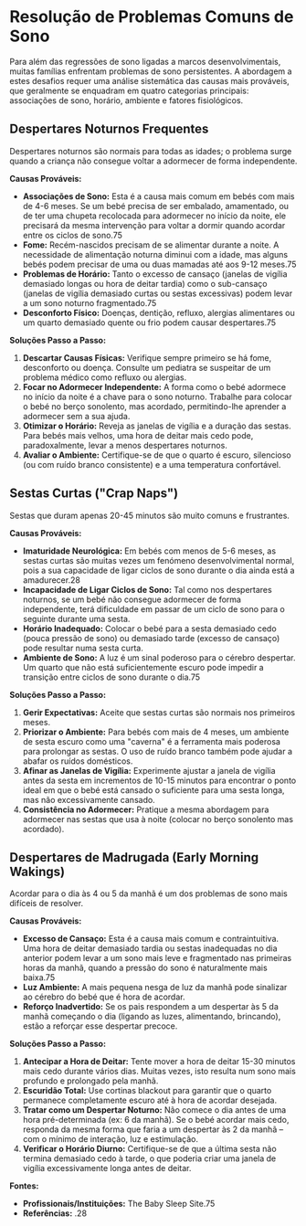 # Resolução de Problemas Comuns de Sono

Para além das regressões de sono ligadas a marcos desenvolvimentais, muitas famílias enfrentam problemas de sono persistentes. A abordagem a estes desafios requer uma análise sistemática das causas mais prováveis, que geralmente se enquadram em quatro categorias principais: associações de sono, horário, ambiente e fatores fisiológicos.

## Despertares Noturnos Frequentes
Despertares noturnos são normais para todas as idades; o problema surge quando a criança não consegue voltar a adormecer de forma independente.

**Causas Prováveis:**
- **Associações de Sono:** Esta é a causa mais comum em bebés com mais de 4-6 meses. Se um bebé precisa de ser embalado, amamentado, ou de ter uma chupeta recolocada para adormecer no início da noite, ele precisará da mesma intervenção para voltar a dormir quando acordar entre os ciclos de sono.75
- **Fome:** Recém-nascidos precisam de se alimentar durante a noite. A necessidade de alimentação noturna diminui com a idade, mas alguns bebés podem precisar de uma ou duas mamadas até aos 9-12 meses.75
- **Problemas de Horário:** Tanto o excesso de cansaço (janelas de vigília demasiado longas ou hora de deitar tardia) como o sub-cansaço (janelas de vigília demasiado curtas ou sestas excessivas) podem levar a um sono noturno fragmentado.75
- **Desconforto Físico:** Doenças, dentição, refluxo, alergias alimentares ou um quarto demasiado quente ou frio podem causar despertares.75

**Soluções Passo a Passo:**
1.  **Descartar Causas Físicas:** Verifique sempre primeiro se há fome, desconforto ou doença. Consulte um pediatra se suspeitar de um problema médico como refluxo ou alergias.
2.  **Focar no Adormecer Independente:** A forma como o bebé adormece no início da noite é a chave para o sono noturno. Trabalhe para colocar o bebé no berço sonolento, mas acordado, permitindo-lhe aprender a adormecer sem a sua ajuda.
3.  **Otimizar o Horário:** Reveja as janelas de vigília e a duração das sestas. Para bebés mais velhos, uma hora de deitar mais cedo pode, paradoxalmente, levar a menos despertares noturnos.
4.  **Avaliar o Ambiente:** Certifique-se de que o quarto é escuro, silencioso (ou com ruído branco consistente) e a uma temperatura confortável.

## Sestas Curtas ("Crap Naps")
Sestas que duram apenas 20-45 minutos são muito comuns e frustrantes.

**Causas Prováveis:**
- **Imaturidade Neurológica:** Em bebés com menos de 5-6 meses, as sestas curtas são muitas vezes um fenómeno desenvolvimental normal, pois a sua capacidade de ligar ciclos de sono durante o dia ainda está a amadurecer.28
- **Incapacidade de Ligar Ciclos de Sono:** Tal como nos despertares noturnos, se um bebé não consegue adormecer de forma independente, terá dificuldade em passar de um ciclo de sono para o seguinte durante uma sesta.
- **Horário Inadequado:** Colocar o bebé para a sesta demasiado cedo (pouca pressão de sono) ou demasiado tarde (excesso de cansaço) pode resultar numa sesta curta.
- **Ambiente de Sono:** A luz é um sinal poderoso para o cérebro despertar. Um quarto que não está suficientemente escuro pode impedir a transição entre ciclos de sono durante o dia.75

**Soluções Passo a Passo:**
1.  **Gerir Expectativas:** Aceite que sestas curtas são normais nos primeiros meses.
2.  **Priorizar o Ambiente:** Para bebés com mais de 4 meses, um ambiente de sesta escuro como uma "caverna" é a ferramenta mais poderosa para prolongar as sestas. O uso de ruído branco também pode ajudar a abafar os ruídos domésticos.
3.  **Afinar as Janelas de Vigília:** Experimente ajustar a janela de vigília antes da sesta em incrementos de 10-15 minutos para encontrar o ponto ideal em que o bebé está cansado o suficiente para uma sesta longa, mas não excessivamente cansado.
4.  **Consistência no Adormecer:** Pratique a mesma abordagem para adormecer nas sestas que usa à noite (colocar no berço sonolento mas acordado).

## Despertares de Madrugada (Early Morning Wakings)
Acordar para o dia às 4 ou 5 da manhã é um dos problemas de sono mais difíceis de resolver.

**Causas Prováveis:**
- **Excesso de Cansaço:** Esta é a causa mais comum e contraintuitiva. Uma hora de deitar demasiado tardia ou sestas inadequadas no dia anterior podem levar a um sono mais leve e fragmentado nas primeiras horas da manhã, quando a pressão do sono é naturalmente mais baixa.75
- **Luz Ambiente:** A mais pequena nesga de luz da manhã pode sinalizar ao cérebro do bebé que é hora de acordar.
- **Reforço Inadvertido:** Se os pais respondem a um despertar às 5 da manhã começando o dia (ligando as luzes, alimentando, brincando), estão a reforçar esse despertar precoce.

**Soluções Passo a Passo:**
1.  **Antecipar a Hora de Deitar:** Tente mover a hora de deitar 15-30 minutos mais cedo durante vários dias. Muitas vezes, isto resulta num sono mais profundo e prolongado pela manhã.
2.  **Escuridão Total:** Use cortinas blackout para garantir que o quarto permanece completamente escuro até à hora de acordar desejada.
3.  **Tratar como um Despertar Noturno:** Não comece o dia antes de uma hora pré-determinada (ex: 6 da manhã). Se o bebé acordar mais cedo, responda da mesma forma que faria a um despertar às 2 da manhã – com o mínimo de interação, luz e estimulação.
4.  **Verificar o Horário Diurno:** Certifique-se de que a última sesta não termina demasiado cedo à tarde, o que poderia criar uma janela de vigília excessivamente longa antes de deitar.

**Fontes:**
- **Profissionais/Instituições:** The Baby Sleep Site.75
- **Referências:** .28